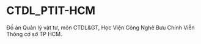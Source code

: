 # CTDL_PTIT-HCM
 Đồ án Quản lý vật tư, môn CTDL&GT, Học Viện Công Nghê Bưu Chính Viễn Thông cơ sở TP HCM.
